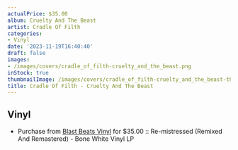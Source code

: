 ```yaml
---
actualPrice: $35.00
album: Cruelty And The Beast
artist: Cradle Of Filth
categories:
- Vinyl
date: '2023-11-19T16:40:40'
draft: false
images:
- /images/covers/cradle_of_filth-cruelty_and_the_beast.png
inStock: true
thumbnailImage: /images/covers/cradle_of_filth-cruelty_and_the_beast-thumb.png
title: Cradle Of Filth - Cruelty And The Beast
---
```


## Vinyl
* Purchase from [Blast Beats Vinyl](https://blastbeatsvinyl.com/products/cradle-of-filth-cruelty-and-the-beast-re-mistressed-remixed-and-remastered-bone-white-vinyl-lp) for $35.00 :: Re-mistressed (Remixed And Remastered) - Bone White Vinyl LP
